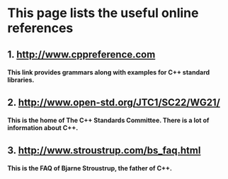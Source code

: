 # This page lists the useful online references

## 1. http://www.cppreference.com
#### This link provides grammars along with examples for C++ standard libraries. 

## 2. http://www.open-std.org/JTC1/SC22/WG21/

#### This is the home of The C++ Standards Committee. There is a lot of information about C++.

## 3. http://www.stroustrup.com/bs_faq.html

#### This is the FAQ of Bjarne Stroustrup, the father of C++.
